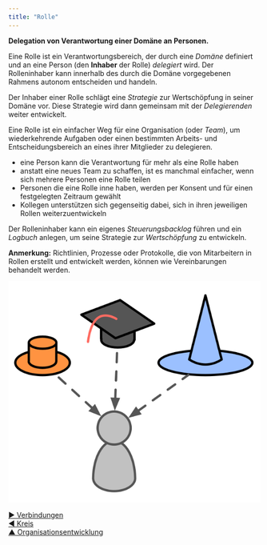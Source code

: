 ```yaml
---
title: "Rolle"
---
```



**Delegation von Verantwortung einer Domäne an Personen.**

Eine Rolle ist ein Verantwortungsbereich, der durch eine <dfn data-info="Domäne: Ein eigener Arbeits-, Einfluss-  und Entscheidungsbereich innerhalb einer Organisation.">Domäne</dfn> definiert und an eine Person (den **Inhaber** der Rolle) <dfn data-info="Delegation: Die Bevollmächtigung einer Partei (des Beauftragten) durch eine andere (die Delegierende), sich um eine Domäne zu kümmern (d.h. bestimmte Aufgaben zu erfüllen und/oder bestimmte Entscheidungen zu treffen). Die Gesamtverantwortung trägt weiterhin die Delegierende.">delegiert</dfn> wird. Der Rolleninhaber kann innerhalb des durch die Domäne vorgegebenen Rahmens autonom entscheiden und handeln.

Der Inhaber einer Rolle schlägt eine <dfn data-info="Strategie: Der generelle Ansatz, wie Mitarbeiter planen, in einer bestimmten Domäne Wert zu schöpfen.">Strategie</dfn> zur Wertschöpfung in seiner Domäne vor. Diese Strategie wird dann gemeinsam mit der <dfn data-info="Delegierende: Eine Person oder Gruppe, die die Verantwortung für eine Domäne an andere delegiert.">Delegierenden</dfn> weiter entwickelt.

Eine Rolle ist ein einfacher Weg für eine Organisation (oder <dfn data-info="Team: Eine Gruppe von Personen, die zusammenarbeitet, um ein gemeinsames Ziel zu erreichen. Ein Team ist typischerweise Teil einer Organisation, oder es entsteht im Rahmen einer Zusammenarbeit mehrerer Organisationen.">Team</dfn>), um wiederkehrende Aufgaben oder einen bestimmten Arbeits- und Entscheidungsbereich an eines ihrer Mitglieder zu delegieren.

- eine Person kann die Verantwortung für mehr als eine Rolle haben
- anstatt eine neues Team zu schaffen, ist es manchmal einfacher, wenn sich mehrere Personen eine Rolle teilen
- Personen die eine Rolle inne haben, werden per Konsent und für einen festgelegten Zeitraum gewählt
- Kollegen unterstützen sich gegenseitig dabei, sich in ihren jeweiligen Rollen weiterzuentwickeln

Der Rolleninhaber kann ein eigenes <dfn data-info="Backlog: Eine Liste von (meist priorisierten) offenen Aufgaben (Leistungen), oder Treibern, die noch bearbeitet werden müssen.">Steuerungsbacklog</dfn> führen und ein <dfn data-info="Logbuch: Ein (digitales) System zur Speicherung aller für die Organisation relevanten Informationen.">Logbuch</dfn> anlegen, um seine Strategie zur <dfn data-info="Wert: Die Bedeutung oder der Nutzen von etwas in Bezug auf einen bestimmten Treiber. Auch: ein wichtiges Prinzip für das Verhalten einer Person, oder in einer Gruppe (meist im Plural verwendet, &quot;Werte&quot;, oder &quot;Unternehmenswerte&quot;).">Wertschöpfung</dfn> zu entwickeln.

**Anmerkung:** Richtlinien, Prozesse oder Protokolle, die von Mitarbeitern in Rollen erstellt und entwickelt werden, können wie Vereinbarungen behandelt werden.

![eine Person kann die Verantwortung für mehr als eine Rolle übernehmen](img/illustrations/roles.png)

[&#9654; Verbindungen](linking.html)<br/>[&#9664; Kreis](circle.html)<br/>[&#9650; Organisationsentwicklung](building-organizations.html)

